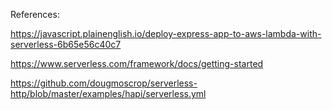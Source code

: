 References:

https://javascript.plainenglish.io/deploy-express-app-to-aws-lambda-with-serverless-6b65e56c40c7

https://www.serverless.com/framework/docs/getting-started

https://github.com/dougmoscrop/serverless-http/blob/master/examples/hapi/serverless.yml
